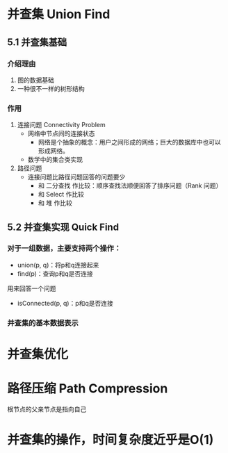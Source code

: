 # 并查集 Union Find
##  5.1 并查集基础
###  介绍理由
1.  图的数据基础
2.  一种很不一样的树形结构

### 作用
1. 连接问题 Connectivity Problem
    - 网络中节点间的连接状态
        - 网络是个抽象的概念：用户之间形成的网络；巨大的数据库中也可以形成网络。
    - 数学中的集合类实现
2.  路径问题
    -   连接问题比路径问题回答的问题要少
        -   和 二分查找 作比较：顺序查找法顺便回答了排序问题（Rank 问题）
        -   和 Select 作比较
        -   和 堆 作比较
    
##  5.2 并查集实现 Quick Find
### 对于一组数据，主要支持两个操作：
-   union(p, q)：将p和q连接起来
-   find(p)：查询p和q是否连接

用来回答一个问题
-   isConnected(p, q)：p和q是否连接

### 并查集的基本数据表示


# 并查集优化


# 路径压缩 Path Compression

根节点的父亲节点是指向自己

# 并查集的操作，时间复杂度近乎是O(1)
